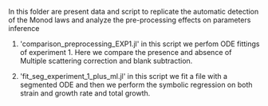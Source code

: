 
In this folder are present data and script to replicate the automatic detection of the Monod laws and analyze the pre-processing  effects on parameters inference

1. 'comparison_preprocessing_EXP1.jl' in this script we perfom  ODE fittings of experiment 1. Here we compare the presence and absence of Multiple scattering correction and blank subtraction.
   
2. 'fit_seg_experiment_1_plus_ml.jl' in this script we fit a file with a segmented ODE and then we perform the symbolic regression on both strain and growth rate and total growth.



